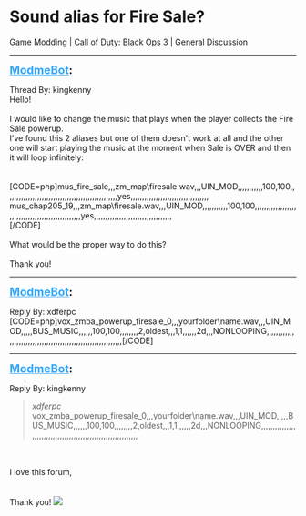 # Sound alias for Fire Sale?
Game Modding | Call of Duty: Black Ops 3 | General Discussion

---
<strong style="font-size: 1.4em;"><span style="text-decoration: underline;text-decoration-color: #34a7f9;"><span style="color:#34a7f9;">ModmeBot</span></span>:</strong>

<p>Thread By: kingkenny<br />Hello!<br /><br />I would like to change the music that plays when the player collects the Fire Sale powerup.<br />I&#39;ve found this 2 aliases but one of them doesn&#39;t work at all and the other one will start playing the music at the moment when Sale is OVER and then it will loop infinitely:<br /><br /><br />[CODE=php]mus_fire_sale,,,zm_map\firesale.wav,,,UIN_MOD,,,,,,,,,,,100,100,,,,,,,,,,,,,,,,,,,,,,,,,,,,,,,,,,,,,,,,,,,,,,,,,yes,,,,,,,,,,,,,,,,,,,,,,,,,,,,,,,,,,<br />mus_chap205_19,,,zm_map\firesale.wav,,,UIN_MOD,,,,,,,,,,,100,100,,,,,,,,,,,,,,,,,,,,,,,,,,,,,,,,,,,,,,,,,,,,,,,,,yes,,,,,,,,,,,,,,,,,,,,,,,,,,,,,,,,,,<br />[/CODE]<br /><br />What would be the proper way to do this?<br /><br />Thank you!</p>

---
<strong style="font-size: 1.4em;"><span style="text-decoration: underline;text-decoration-color: #34a7f9;"><span style="color:#34a7f9;">ModmeBot</span></span>:</strong>

<p>Reply By: xdferpc<br />[CODE=php]vox_zmba_powerup_firesale_0,,,yourfolder\name.wav,,,UIN_MOD,,,,,BUS_MUSIC,,,,,,100,100,,,,,,,,2,oldest,,,1,1,,,,,,2d,,,NONLOOPING,,,,,,,,,,,,,,,,,,,,,,,,,,,,,,,,,,,,,,,,,,,,,,,,,,,,,,,,,,,,,[/CODE]</p>

---
<strong style="font-size: 1.4em;"><span style="text-decoration: underline;text-decoration-color: #34a7f9;"><span style="color:#34a7f9;">ModmeBot</span></span>:</strong>

<p>Reply By: kingkenny<br /><blockquote><em>xdferpc</em><br />vox_zmba_powerup_firesale_0,,,yourfolder\name.wav,,,UIN_MOD,,,,,BUS_MUSIC,,,,,,100,100,,,,,,,,2,oldest,,,1,1,,,,,,2d,,,NONLOOPING,,,,,,,,,,,,,,,,,,,,,,,,,,,,,,,,,,,,,,,,,,,,,,,,,,,,,,,,,,,,,  </blockquote><br /> <br />I love this forum,<br /><br /><br />Thank you! <img style="max-width: 500px;" src="/modme/emoticons/smile.png"></p>
